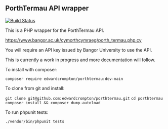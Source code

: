 ## PorthTermau API wrapper

[![Build Status](https://travis-ci.org/edwardcrompton/porthtermau.svg?branch=main)](https://travis-ci.org/edwardcrompton/porthtermau)

This is a PHP wrapper for the PorthTermau API.

https://www.bangor.ac.uk/cymorthcymraeg/porth_termau.php.cy

You will require an API key issued by Bangor University to use the API.

This is currently a work in progress and more documentation will follow.

To install with composer:

`composer require edwardcrompton/porthtermau:dev-main`

To clone from git and install:

`git clone git@github.com:edwardcrompton/porthtermau.git`
`cd porthtermau`
`composer install && composer dump-autoload`

To run phpunit tests:

`./vendor/bin/phpunit tests`

